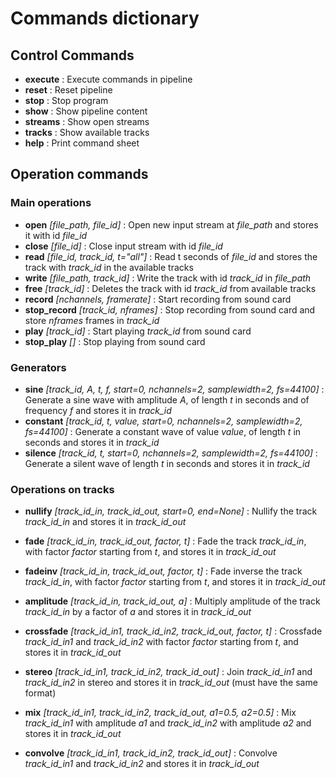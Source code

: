 # Commands dictionary

## Control Commands
* **execute** : Execute commands in pipeline
* **reset** : Reset pipeline
* **stop** : Stop program
* **show** : Show pipeline content
* **streams** : Show open streams
* **tracks** : Show available tracks
* **help** : Print command sheet

## Operation commands

### Main operations
* **open** *[file_path, file_id]* : Open new input stream at *file_path* and stores it with id *file_id*
* **close** *[file_id]* : Close input stream with id *file_id*
* **read** *[file_id, track_id, t="all"]* : Read t seconds of *file_id* and stores the track with *track_id* in the available tracks
* **write** *[file_path, track_id]* : Write the track with id *track_id* in *file_path*
* **free** *[track_id]* : Deletes the track with id *track_id* from available tracks
* **record** *[nchannels, framerate]* : Start recording from sound card
* **stop_record** *[track_id, nframes]* : Stop recording from sound card and store *nframes* frames in *track_id*
* **play** *[track_id]* : Start playing *track_id* from sound card
* **stop_play** *[]* : Stop playing from sound card

### Generators
* **sine** *[track_id, A, t, f, start=0, nchannels=2, samplewidth=2, fs=44100]* : Generate a sine wave with amplitude *A*, of length *t* in seconds and of frequency *f* and stores it in *track_id*
* **constant** *[track_id, t, value, start=0, nchannels=2, samplewidth=2, fs=44100]* : Generate a constant wave of value *value*, of length *t* in seconds and stores it in *track_id*
* **silence** *[track_id, t, start=0, nchannels=2, samplewidth=2, fs=44100]* : Generate a silent wave of length *t* in seconds and stores it in *track_id*

### Operations on tracks
* **nullify** *[track_id_in, track_id_out, start=0, end=None]* : Nullify the track *track_id_in* and stores it in *track_id_out*
* **fade** *[track_id_in, track_id_out, factor, t]* : Fade the track *track_id_in*, with factor *factor* starting from *t*, and stores it in *track_id_out*
* **fadeinv** *[track_id_in, track_id_out, factor, t]* : Fade inverse the track *track_id_in*, with factor *factor* starting from *t*, and stores it in *track_id_out*
* **amplitude** *[track_id_in, track_id_out, a]* : Multiply amplitude of the track *track_id_in* by a factor of *a* and stores it in *track_id_out*

* **crossfade** *[track_id_in1, track_id_in2, track_id_out, factor, t]* : Crossfade *track_id_in1* and *track_id_in2* with factor *factor* starting from *t*, and stores it in *track_id_out*
* **stereo** *[track_id_in1, track_id_in2, track_id_out]* : Join *track_id_in1* and *track_id_in2* in stereo and stores it in *track_id_out* (must have the same format)
* **mix** *[track_id_in1, track_id_in2, track_id_out, a1=0.5, a2=0.5]* : Mix *track_id_in1* with amplitude *a1* and *track_id_in2* with amplitude *a2* and stores it in *track_id_out*
* **convolve** *[track_id_in1, track_id_in2, track_id_out]* : Convolve *track_id_in1* and *track_id_in2* and stores it in *track_id_out*










 
